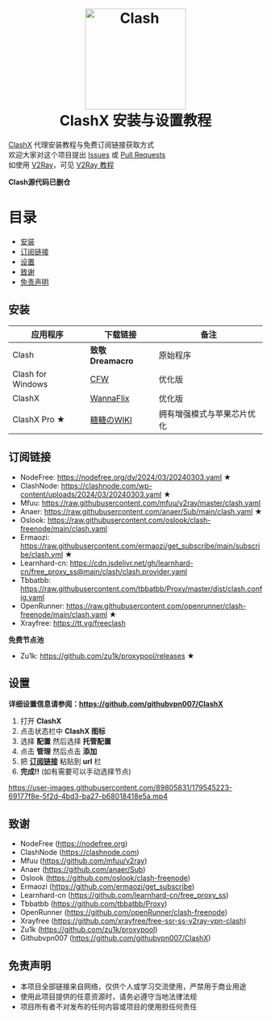 <h1 align="center">
  <img src="https://i.postimg.cc/nLxMfDg8/clash.png" alt="Clash" width="200">
  <br>
  ClashX 安装与设置教程
  <br>
</h1>

[ClashX](https://github.com/yichengchen/clashX) 代理安装教程与免费订阅链接获取方式  
欢迎大家对这个项目提出 [Issues](https://github.com/WilliamStar007/ClashX-TopFreeProxy/issues) 或 [Pull Requests](https://github.com/WilliamStar007/ClashX-TopFreeProxy/pulls)  
如使用 [V2Ray](https://www.v2ray.com)，可见 [V2Ray 教程](https://github.com/WilliamStar007/ClashX-TopFreeProxy/blob/main/v2ray%E4%B8%AD%E6%96%87%E7%89%88.md)

**Clash源代码已删仓**

# 目录
* [安装](#安装)
* [订阅链接](#订阅链接)
* [设置](#设置)
* [致谢](#致谢)
* [免责声明](#免责声明)

## 安装
| 应用程序 | 下载链接 | 备注 |
| ------------- | ------------- | ------------- |
| Clash | **致敬 Dreamacro** | 原始程序 |
| Clash for Windows | [CFW](https://www.clashforwindows.net/clash-for-windows-download/) | 优化版 |
| ClashX | [WannaFlix](https://wannaflix.com/dl.php?type=d&id=8) | 优化版 |
| ClashX Pro ★ | [糖糖のWIKI](https://help.mints7.cc/mac-shi-yong-jiao-cheng/mac-clashx-pro-shi-yong-jiao-cheng) | 拥有增强模式与苹果芯片优化 |

## 订阅链接
<!-- **使用前请修改链接中的日期（如果有的话）至目前日期** -->

* NodeFree: https://nodefree.org/dy/2024/03/20240303.yaml ★
* ClashNode: https://clashnode.com/wp-content/uploads/2024/03/20240303.yaml ★
* Mfuu: https://raw.githubusercontent.com/mfuu/v2ray/master/clash.yaml
* Anaer: https://raw.githubusercontent.com/anaer/Sub/main/clash.yaml ★
* Oslook: https://raw.githubusercontent.com/oslook/clash-freenode/main/clash.yaml
* Ermaozi: https://raw.githubusercontent.com/ermaozi/get_subscribe/main/subscribe/clash.yml ★
* Learnhard-cn: https://cdn.jsdelivr.net/gh/learnhard-cn/free_proxy_ss@main/clash/clash.provider.yaml
* Tbbatbb: https://raw.githubusercontent.com/tbbatbb/Proxy/master/dist/clash.config.yaml
* OpenRunner: https://raw.githubusercontent.com/openrunner/clash-freenode/main/clash.yaml ★
* Xrayfree: https://tt.vg/freeclash

**免费节点池**
* Zu1k: https://github.com/zu1k/proxypool/releases ★

## 设置
**详细设置信息请参阅：https://github.com/githubvpn007/ClashX**

1. 打开 **ClashX**
2. 点击状态栏中 **ClashX 图标**
3. 选择 **配置** 然后选择 **托管配置**
4. 点击 **管理** 然后点击 **添加**
5. 把 **[订阅链接](#subscription-links)** 粘贴到 **url** 栏
6. **完成!!** (如有需要可以手动选择节点)

https://user-images.githubusercontent.com/89805831/179545223-69177f8e-5f2d-4bd3-ba27-b68018418e5a.mp4

## 致谢
* NodeFree (https://nodefree.org)
* ClashNode (https://clashnode.com)
* Mfuu (https://github.com/mfuu/v2ray)
* Anaer (https://github.com/anaer/Sub)
* Oslook (https://github.com/oslook/clash-freenode)
* Ermaozi (https://github.com/ermaozi/get_subscribe)
* Learnhard-cn (https://github.com/learnhard-cn/free_proxy_ss)
* Tbbatbb (https://github.com/tbbatbb/Proxy)
* OpenRunner (https://github.com/openRunner/clash-freenode)
* Xrayfree (https://github.com/xrayfree/free-ssr-ss-v2ray-vpn-clash)
* Zu1k (https://github.com/zu1k/proxypool)
* Githubvpn007 (https://github.com/githubvpn007/ClashX)

<!-- Archived Reference:
https://github.com/gooooooooooooogle/Clash-Config 
https://proxies.bihai.cf 
https://fq.lonxin.net 
https://github.com/kxswa/k 
https://github.com/NiceVPN123/NiceVPN 
https://github.com/pojiezhiyuanjun/2023 
https://github.com/vveg26/getProxy -->

## 免责声明
* 本项目全部链接来自网络，仅供个人或学习交流使用，严禁用于商业用途
* 使用此项目提供的任意资源时，请务必遵守当地法律法规
* 项目所有者不对发布的任何内容或项目的使用担任何责任

<!--
[![Star History Chart](https://api.star-history.com/svg?repos=WilliamStar007/ClashX-TopFreeProxy&type=Date)](https://star-history.com/#WilliamStar007/ClashX-TopFreeProxy&Date)
-->
